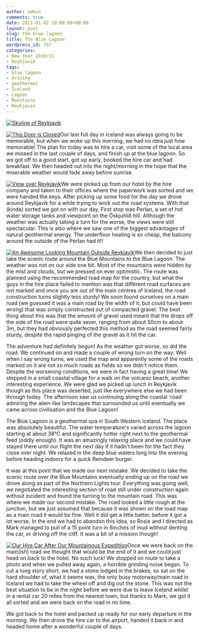 ```yaml
---
author: admin
comments: true
date: 2011-01-02 19:00:08+00:00
layout: post
slug: the-blue-lagoon
title: The Blue Lagoon
wordpress_id: 757
categories:
- New Year 2010/11
- Reykjavik
tags:
- blue lagoon
- driving
- geothermal
- Iceland
- Lagoon
- Mountains
- Reykjavik
---
```


[![Skyline of Reykjavik](http://travel.perry-online.me.uk/files/2011/01/img_3306_7_8_9-1024x245.jpg)](http://travel.perry-online.me.uk/trips/iceland10-11/the-blue-lagoon/attachment/img_3306_7_8_9/)


[![This Door is Closed](http://travel.perry-online.me.uk/files/2011/01/img_3323-150x150.jpg)](http://travel.perry-online.me.uk/trips/iceland10-11/the-blue-lagoon/attachment/img_3323/)Our last full day in Iceland was always going to be memorable, but when we woke up this morning, we had no idea just how memorable! The plan for today was to hire a car, visit some of the local area we missed in the last couple of days, and finish up at the blue lagoon. So we got off to a good start, got up early, booked the hire car and had breakfast. We then headed out into the night/morning in the hope that the miserable weather would fade away before sunrise.

[![View over Reykjavik](http://travel.perry-online.me.uk/files/2011/01/img_3324-150x150.jpg)](http://travel.perry-online.me.uk/trips/iceland10-11/the-blue-lagoon/attachment/img_3324/)We were picked up from our hotel by the hire company and taken to their offices where the paperwork was sorted and we were handed the keys. After picking up some food for the day we drove around Reykjavik for a while trying to work out the road systems. With that (kinda) sorted we got on with our day. First stop was Perlan, a set of hot water storage tanks and viewpoint on the Öskjuhlíð hill. Although the weather was actually taking a turn for the worse, the views were still spectacular. This is also where we saw one of the biggest advantages of natural geothermal energy. The underfloor heating is so cheap, the balcony around the outside of the Perlan had it!!

[![An Awesome Looking Mountain Outside Reykjavik](http://travel.perry-online.me.uk/files/2011/01/img_3325-150x150.jpg)](http://travel.perry-online.me.uk/trips/iceland10-11/the-blue-lagoon/attachment/img_3325/)We then decided to just take the scenic route around the Blue Mountains to the Blue Lagoon. The weather was not on our side one bit. Most of the mountains were hidden by the mist and clouds, but we pressed on ever optimistic. The route was planned using the recommended road map for the country, but what the guys in the hire place failed to mention was that different road surfaces are not marked and once you are out of the main centres of Iceland, the road construction turns slightly less sturdy! We soon found ourselves on a main road (we guessed it was a main road by the width of it, but could have been wrong) that was simply constructed out of compacted gravel. The best thing about this was that the amount of gravel used meant that the drops off the side of the road were quite sever, ranging from about 50cm to about 3m, but they had obviously perfected this method as the road seemed fairly sturdy, despite the rapid pinging of the gravel as it hit the car.

The adventure had definitely begun! As the weather got worse, so did the road. We continued on and made a couple of wrong turn on the way. Well when I say wrong turns, we used the map and apparently some of the roads marked on it are not so much roads as fields so we didn't notice them. Despite the worsening conditions, we were in fact having a great time! We stopped in a small coastal village for a walk on the volcanic beach, another interesting experience. We were glad we picked up lunch in Reykjavik though as this place was deserted, just like everywhere else we had been through today. The afternoon saw us continuing along the coastal 'road' admiring the alien-like landscapes that surrounded us until eventually we came across civilisation and the Blue Lagoon!

The Blue Lagoon is a geothermal spa in South Western Iceland. The place was absolutely beautiful. The water temperature's varied across the lagoon starting at about 38°C and significantly hotter right next to the geothermal feed (oddly enough). It was an amazingly relaxing place and we could have stayed there until our flight the next day if it hadn't been for the fact they close over night. We relaxed in the deep blue waters long into the evening before heading indoors for a quick Reindeer burger.

It was at this point that we made our next mistake. We decided to take the scenic route over the Blue Mountains eventually ending up on the road we drove along as part of the Northern Lights tour. Everything was going well, we negotiated the interesting section of road still under construction again without incident and found the turning to the mountain road. This was where we made our second mistake. The road looked a little rough at the junction, but we just assumed that because it was shown on the road map as a main road it would be fine. Well it did get a little better, before it got a lot worse. In the end we had to abandon this idea, so Rosie and I directed as Mark managed to pull of a 15 point turn in 6inches of mud without denting the car, or driving off the cliff. It was a bit of a mission though!

[![Our Hire Car After Our Mountainous Expedition](http://travel.perry-online.me.uk/files/2011/01/img_3368-150x150.jpg)](http://travel.perry-online.me.uk/trips/iceland10-11/the-blue-lagoon/attachment/img_3368/)Once we were back on the main(ish) road we thought that would be the end of it and we could just head on back to the hotel. No such luck! We stopped on route to take a photo and when we pulled away again, a horrible grinding noise began. To cut a long story short, we had a stone lodged in the brakes, so sat on the hard shoulder of, what it seems was, the only busy motorway/main road in Iceland we had to take the wheel off and dig out the stone. This was not the best situation to be in the night before we were due to leave Iceland whilst in a rental car 20 miles from the nearest town, but thanks to Mark, we got it all sorted and we were back on the road in no time.

We got back to the hotel and packed up ready for our early departure in the morning. We then drove the hire car to the airport, handed it back in and headed home after a wonderful couple of days.
